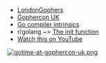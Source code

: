 - [LondonGophers](https://twitter.com/londongophers)
- [Gophercon UK](https://www.gophercon.co.uk/)
- [Go compiler intrinsics](https://dave.cheney.net/2019/08/20/go-compiler-intrinsics)
- r/golang ~> [The init function](https://www.reddit.com/r/golang/comments/cojehd/the_init_function/eww5tvb/)
- [Watch this on YouTube](https://www.youtube.com/watch?v=g8BD-0rIRN4)

[![gotime-at-gophercon-uk.png](https://changelog-assets.s3.us-east-1.amazonaws.com/gotime-at-gophercon-uk.png)](https://www.youtube.com/watch?v=g8BD-0rIRN4)